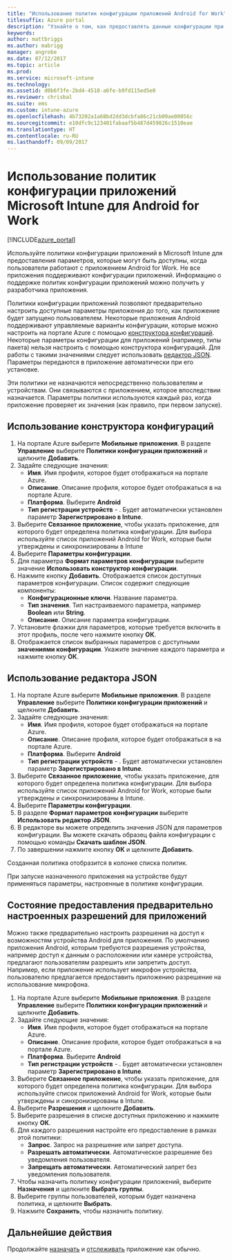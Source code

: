```yaml
---
title: "Использование политик конфигурации приложений Android for Work"
titlesuffix: Azure portal
description: "Узнайте о том, как предоставлять данные конфигурации при работе с приложением Android for Work, используя политики конфигурации приложений.\""
keywords: 
author: mattbriggs
ms.author: mabrigg
manager: angrobe
ms.date: 07/12/2017
ms.topic: article
ms.prod: 
ms.service: microsoft-intune
ms.technology: 
ms.assetid: d0b6f3fe-2bd4-4518-a6fe-b9fd115ed5e0
ms.reviewer: chrisbal
ms.suite: ems
ms.custom: intune-azure
ms.openlocfilehash: 4b73202a1a68bd2dd3dcbfa86c21cb09ae00056c
ms.sourcegitcommit: e10dfc9c123401fabaaf5b487d459826c1510eae
ms.translationtype: HT
ms.contentlocale: ru-RU
ms.lasthandoff: 09/09/2017
---
```

# <a name="how-to-use-microsoft-intune-app-configuration-policies-for-android-for-work"></a>Использование политик конфигурации приложений Microsoft Intune для Android for Work

[!INCLUDE[azure_portal](./includes/azure_portal.md)]

Используйте политики конфигурации приложений в Microsoft Intune для предоставления параметров, которые могут быть доступны, когда пользователи работают с приложением Android for Work. Не все приложения поддерживают конфигурации приложений. Информацию о поддержке политик конфигурации приложений можно получить у разработчика приложения.

Политики конфигурации приложений позволяют предварительно настроить доступные параметры приложения до того, как приложение будет запущено пользователем. Некоторые приложения Android поддерживают управляемые варианты конфигурации, которые можно настроить на портале Azure с помощью [конструктора конфигураций](#use-configuration-designer). Некоторые параметры конфигурации для приложений (например, типы пакета) нельзя настроить с помощью конструктора конфигураций.  Для работы с такими значениями следует использовать [редактор JSON](#use-json-editor).   Параметры передаются в приложение автоматически при его установке.

Эти политики не назначаются непосредственно пользователям и устройствам. Они связываются с приложением, которое впоследствии назначается. Параметры политики используются каждый раз, когда приложение проверяет их значения (как правило, при первом запуске).

## <a name="use-configuration-designer"></a>Использование конструктора конфигураций

1. На портале Azure выберите **Мобильные приложения**. В разделе **Управление** выберите **Политики конфигурации приложений** и щелкните **Добавить**.
2. Задайте следующие значения:
    - **Имя**. Имя профиля, которое будет отображаться на портале Azure.
    - **Описание**. Описание профиля, которое будет отображаться в на портале Azure.
    - **Платформа**. Выберите **Android**
    - **Тип регистрации устройств** - . Будет автоматически установлен параметр **Зарегистрировано в Intune**.
3. Выберите **Связанное приложение**, чтобы указать приложение, для которого будет определена политика конфигурации.  Для выбора используйте список приложений Android for Work, которые были утверждены и синхронизированы в Intune
4. Выберите **Параметры конфигурации**.
5. Для параметра **Формат параметров конфигурации** выберите значение **Использовать конструктор конфигурации**.
6. Нажмите кнопку **Добавить**. Отображается список доступных параметров конфигурации. Список содержит следующие компоненты:
    - **Конфигурационные ключи**. Название параметра.
    - **Тип значения**. Тип настраиваемого параметра, например **Boolean** или **String**.
    - **Описание**. Описание параметра конфигурации.
7. Установите флажки для параметров, которые требуется включить в этот профиль, после чего нажмите кнопку **ОК**.
8. Отображается список выбранных параметров с доступными **значениями конфигурации**. Укажите значение каждого параметра и нажмите кнопку **ОК**.

## <a name="use-json-editor"></a>Использование редактора JSON

1. На портале Azure выберите **Мобильные приложения**. В разделе **Управление** выберите **Политики конфигурации приложений** и щелкните **Добавить**.
2. Задайте следующие значения:
    - **Имя**. Имя профиля, которое будет отображаться на портале Azure.
    - **Описание**. Описание профиля, которое будет отображаться в на портале Azure.
    - **Платформа**. Выберите **Android**
    - **Тип регистрации устройств** - . Будет автоматически установлен параметр **Зарегистрировано в Intune**.
3. Выберите **Связанное приложение**, чтобы указать приложение, для которого будет определена политика конфигурации.  Для выбора используйте список приложений Android for Work, которые были утверждены и синхронизированы в Intune.
5. Выберите **Параметры конфигурации**.
6. В разделе **Формат параметров конфигурации** выберите **Использовать редактор JSON**.
7. В редакторе вы можете определить значения JSON для параметров конфигурации. Вы можете скачать образец файла конфигурации с помощью команды **Скачать шаблон JSON**.
8. По завершении нажмите кнопку **ОК** и щелкните **Добавить**.

Созданная политика отобразится в колонке списка политик.



При запуске назначенного приложения на устройстве будут применяться параметры, настроенные в политике конфигурации.

## <a name="preconfigure-permissions-grant-state-for-apps"></a>Состояние предоставления предварительно настроенных разрешений для приложений

Можно также предварительно настроить разрешения на доступ к возможностям устройства Android для приложения. По умолчанию приложения Android, которым требуются разрешения устройства, например доступ к данным о расположении или камере устройства, предлагают пользователям разрешить или запретить доступ. Например, если приложение использует микрофон устройства, пользователю предлагается предоставить приложению разрешение на использование микрофона.

1. На портале Azure выберите **Мобильные приложения**. В разделе **Управление** выберите **Политики конфигурации приложений** и щелкните **Добавить**.
2. Задайте следующие значения:
    - **Имя**. Имя профиля, которое будет отображаться на портале Azure.
    - **Описание**. Описание профиля, которое будет отображаться в на портале Azure.
    - **Платформа**. Выберите **Android**
    - **Тип регистрации устройств** - . Будет автоматически установлен параметр **Зарегистрировано в Intune**.
3. Выберите **Связанное приложение**, чтобы указать приложение, для которого будет определена политика конфигурации.  Для выбора используйте список приложений Android for Work, которые были утверждены и синхронизированы в Intune.
5. Выберите **Разрешения** и щелкните **Добавить**.
6. Выберите разрешения в списке доступных приложению и нажмите кнопку **ОК**.
7. Для каждого разрешения настройте его предоставление в рамках этой политики:
    - **Запрос**. Запрос на разрешение или запрет доступа.
    - **Разрешать автоматически**. Автоматическое разрешение без уведомления пользователя.
    - **Запрещать автоматически**. Автоматический запрет без уведомления пользователя.
8. Чтобы назначить политику конфигурации приложений, выберите **Назначения** и щелкните **Выбрать группы**.
9. Выберите группы пользователей, которым будет назначена политика, и щелкните **Выбрать**.
10. Нажмите **Сохранить**, чтобы назначить политику.

## <a name="next-steps"></a>Дальнейшие действия

Продолжайте [назначать](apps-deploy.md) и [отслеживать](apps-monitor.md) приложение как обычно.

